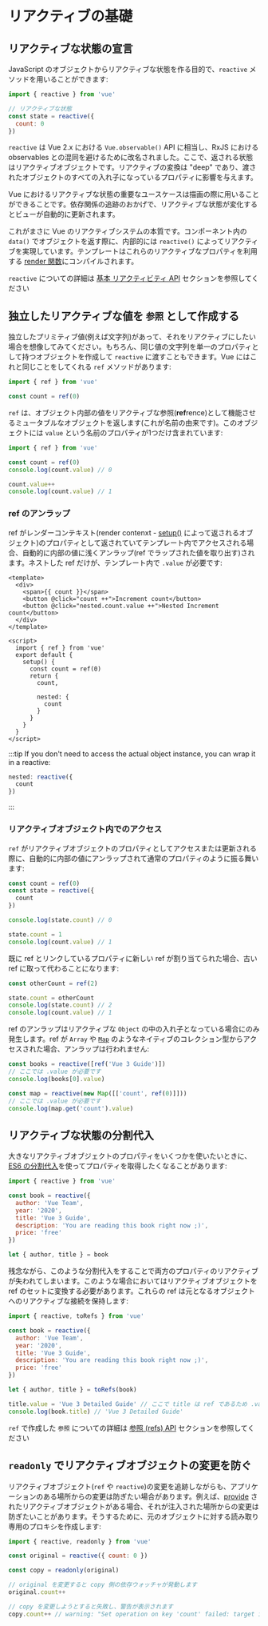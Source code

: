 # リアクティブの基礎

## リアクティブな状態の宣言

JavaScript のオブジェクトからリアクティブな状態を作る目的で、`reactive` メソッドを用いることができます:

```js
import { reactive } from 'vue'

// リアクティブな状態
const state = reactive({
  count: 0
})
```

`reactive` は Vue 2.x における `Vue.observable()` API に相当し、RxJS における observables との混同を避けるために改名されました。ここで、返される状態はリアクティブオブジェクトです。リアクティブの変換は "deep" であり、渡されたオブジェクトのすべての入れ子になっているプロパティに影響を与えます。

Vue におけるリアクティブな状態の重要なユースケースは描画の際に用いることができることです。依存関係の追跡のおかげで、リアクティブな状態が変化するとビューが自動的に更新されます。

これがまさに Vue のリアクティブシステムの本質です。コンポーネント内の `data()` でオブジェクトを返す際に、内部的には `reactive()` によってリアクティブを実現しています。テンプレートはこれらのリアクティブなプロパティを利用する [render 関数](render-function.html)にコンパイルされます。

`reactive` についての詳細は [基本 リアクティビティ API](../api/basic-reactivity.html) セクションを参照してください

## 独立したリアクティブな値を `参照` として作成する

独立したプリミティブ値(例えば文字列)があって、それをリアクティブにしたい場合を想像してみてください。もちろん、同じ値の文字列を単一のプロパティとして持つオブジェクトを作成して `reactive` に渡すこともできます。Vue にはこれと同じことをしてくれる `ref` メソッドがあります:

```js
import { ref } from 'vue'

const count = ref(0)
```

`ref` は、オブジェクト内部の値をリアクティブな参照(**ref**rence)として機能させるミュータブルなオブジェクトを返します(これが名前の由来です)。このオブジェクトには `value` という名前のプロパティが1つだけ含まれています:

```js
import { ref } from 'vue'

const count = ref(0)
console.log(count.value) // 0

count.value++
console.log(count.value) // 1
```

### ref のアンラップ

ref がレンダーコンテキスト(render contenxt - [setup()](composition-api-setup.html) によって返されるオブジェクト)のプロパティとして返されていてテンプレート内でアクセスされる場合、自動的に内部の値に浅くアンラップ(ref でラップされた値を取り出す)されます。ネストした ref だけが、テンプレート内で `.value` が必要です:

```vue-html
<template>
  <div>
    <span>{{ count }}</span>
    <button @click="count ++">Increment count</button>
    <button @click="nested.count.value ++">Nested Increment count</button>
  </div>
</template>

<script>
  import { ref } from 'vue'
  export default {
    setup() {
      const count = ref(0)
      return {
        count,

        nested: {
          count
        }
      }
    }
  }
</script>
```

:::tip
  If you don't need to access the actual object instance, you can wrap it in a reactive:

  ```js
  nested: reactive({
    count
  })
  ```
:::

### リアクティブオブジェクト内でのアクセス

`ref` がリアクティブオブジェクトのプロパティとしてアクセスまたは更新される際に、自動的に内部の値にアンラップされて通常のプロパティのように振る舞います:

```js
const count = ref(0)
const state = reactive({
  count
})

console.log(state.count) // 0

state.count = 1
console.log(count.value) // 1
```

既に ref とリンクしているプロパティに新しい ref が割り当てられた場合、古い ref に取って代わることになります:

```js
const otherCount = ref(2)

state.count = otherCount
console.log(state.count) // 2
console.log(count.value) // 1
```

ref のアンラップはリアクティブな `Object` の中の入れ子となっている場合にのみ発生します。ref が `Array` や [`Map`](https://developer.mozilla.org/ja/docs/Web/JavaScript/Reference/Global_Objects/Map) のようなネイティブのコレクション型からアクセスされた場合、アンラップは行われません:

```js
const books = reactive([ref('Vue 3 Guide')])
// ここでは .value が必要です
console.log(books[0].value)

const map = reactive(new Map([['count', ref(0)]]))
// ここでは .value が必要です
console.log(map.get('count').value)
```

## リアクティブな状態の分割代入

大きなリアクティブオブジェクトのプロパティをいくつかを使いたいときに、[ES6 の分割代入](https://developer.mozilla.org/ja/docs/Web/JavaScript/Reference/Operators/Destructuring_assignment)を使ってプロパティを取得したくなることがあります:

```js
import { reactive } from 'vue'

const book = reactive({
  author: 'Vue Team',
  year: '2020',
  title: 'Vue 3 Guide',
  description: 'You are reading this book right now ;)',
  price: 'free'
})

let { author, title } = book
```

残念ながら、このような分割代入をすることで両方のプロパティのリアクティブが失われてしまいます。このような場合においてはリアクティブオブジェクトを ref のセットに変換する必要があります。これらの ref は元となるオブジェクトへのリアクティブな接続を保持します:

```js
import { reactive, toRefs } from 'vue'

const book = reactive({
  author: 'Vue Team',
  year: '2020',
  title: 'Vue 3 Guide',
  description: 'You are reading this book right now ;)',
  price: 'free'
})

let { author, title } = toRefs(book)

title.value = 'Vue 3 Detailed Guide' // ここで title は ref であるため .value を用いる必要があります
console.log(book.title) // 'Vue 3 Detailed Guide'
```

`ref` で作成した `参照` についての詳細は [参照 (refs) API](../api/refs-api.html#ref) セクションを参照してください

## `readonly` でリアクティブオブジェクトの変更を防ぐ

リアクティブオブジェクト(`ref` や `reactive`)の変更を追跡しながらも、アプリケーションのある場所からの変更は防ぎたい場合があります。例えば、[provide](component-provide-inject.html) されたリアクティブオブジェクトがある場合、それが注入された場所からの変更は防ぎたいことがあります。そうするために、元のオブジェクトに対する読み取り専用のプロキシを作成します:

```js
import { reactive, readonly } from 'vue'

const original = reactive({ count: 0 })

const copy = readonly(original)

// original を変更すると copy 側の依存ウォッチャが発動します
original.count++

// copy を変更しようとすると失敗し、警告が表示されます
copy.count++ // warning: "Set operation on key 'count' failed: target is readonly."
```
